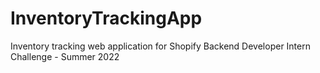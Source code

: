 # InventoryTrackingApp
Inventory tracking web application for Shopify Backend Developer Intern Challenge - Summer 2022
